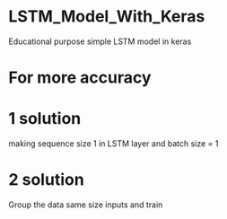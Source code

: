 # LSTM_Model_With_Keras
Educational purpose simple LSTM model in keras 


# For more accuracy 
 
# 1 solution
 
 making sequence size 1 in LSTM layer and batch size = 1
 
# 2 solution
 
 Group the data same size inputs and train
